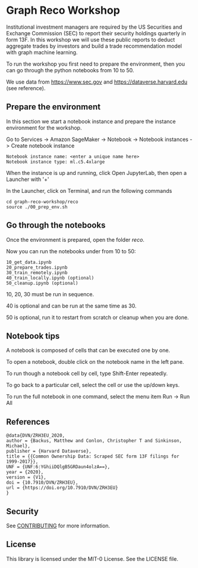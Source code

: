 # Graph Reco Workshop

Institutional investment managers are required by the US Securities and Exchange Commission (SEC) to report their security holdings quarterly in form 13F.
In this workshop we will use these public reports to deduct aggregate trades by investors and build a trade recommendation model with graph machine learning.

To run the workshop you first need to prepare the environment, then you can go through the python notebooks from 10 to 50.

We use data from https://www.sec.gov and https://dataverse.harvard.edu (see reference).

## Prepare the environment

In this section we start a notebook instance and prepare the instance environment for the workshop.

Go to Services -> Amazon SageMaker -> Notebook -> Notebook instances -> Create notebook instance 
    
    Notebook instance name: <enter a unique name here>
    Notebook instance type: ml.c5.4xlarge
        
When the instance is up and running, click Open JupyterLab, then open a Launcher with '+'

In the Launcher, click on Terminal, and run the following commands

    cd graph-reco-workshop/reco   
    source ./00_prep_env.sh

## Go through the notebooks

Once the environment is prepared, open the folder *reco*. 

Now you can run the notebooks under from 10 to 50:

    10_get_data.ipynb
    20_prepare_trades.ipynb
    30_train_remotely.ipynb
    40_train_locally.ipynb (optional)
    50_cleanup.ipynb (optional)
    
10, 20, 30 must be run in sequence. 

40 is optional and can be run at the same time as 30. 

50 is optional, run it to restart from scratch or cleanup when you are done. 

## Notebook tips

A notebook is composed of cells that can be executed one by one. 

To open a notebook, double click on the notebook name in the left pane.

To run though a notebook cell by cell, type Shift-Enter repeatedly.

To go back to a particular cell, select the cell or use the up/down keys.

To run the full notebook in one command, select the menu item Run -> Run All

## References

    @data{DVN/ZRH3EU_2020,
    author = {Backus, Matthew and Conlon, Christopher T and Sinkinson, Michael},
    publisher = {Harvard Dataverse},
    title = {{Common Ownership Data: Scraped SEC form 13F filings for 1999-2017}},
    UNF = {UNF:6:YGhiiDQlgB5GRDaun4olzA==},
    year = {2020},
    version = {V1},
    doi = {10.7910/DVN/ZRH3EU},
    url = {https://doi.org/10.7910/DVN/ZRH3EU}
    }



## Security

See [CONTRIBUTING](CONTRIBUTING.md#security-issue-notifications) for more information.

## License

This library is licensed under the MIT-0 License. See the LICENSE file.

